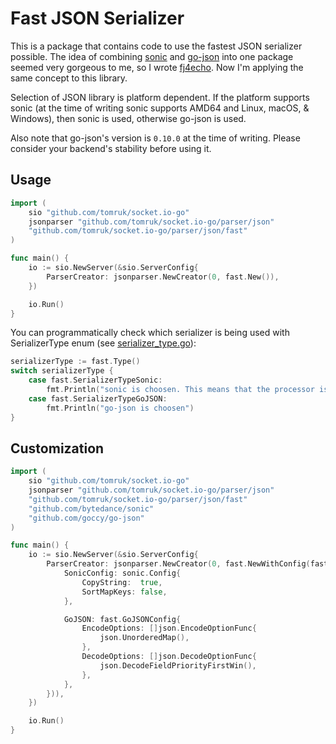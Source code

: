 # Fast JSON Serializer

This is a package that contains code to use the fastest JSON serializer possible. The idea of combining [sonic](https://github.com/bytedance/sonic) and [go-json](https://github.com/goccy/go-json) into one package seemed very gorgeous to me, so I wrote [fj4echo](https://github.com/tomruk/fj4echo). Now I'm applying the same concept to this library.

Selection of JSON library is platform dependent. If the platform supports sonic (at the time of writing sonic supports AMD64 and Linux, macOS, & Windows), then sonic is used, otherwise go-json is used.

Also note that go-json's version is `0.10.0` at the time of writing. Please consider your backend's stability before using it.

## Usage

```go
import (
    sio "github.com/tomruk/socket.io-go"
    jsonparser "github.com/tomruk/socket.io-go/parser/json"
    "github.com/tomruk/socket.io-go/parser/json/fast"
)

func main() {
    io := sio.NewServer(&sio.ServerConfig{
        ParserCreator: jsonparser.NewCreator(0, fast.New()),
    })

    io.Run()
}
```

You can programmatically check which serializer is being used with SerializerType enum (see [serializer_type.go](serializer_type.go)):

```go
serializerType := fast.Type()
switch serializerType {
    case fast.SerializerTypeSonic:
        fmt.Println("sonic is choosen. This means that the processor is amd64")
    case fast.SerializerTypeGoJSON:
        fmt.Println("go-json is choosen")
}

```

## Customization

```go
import (
    sio "github.com/tomruk/socket.io-go"
    jsonparser "github.com/tomruk/socket.io-go/parser/json"
    "github.com/tomruk/socket.io-go/parser/json/fast"
    "github.com/bytedance/sonic"
    "github.com/goccy/go-json"
)

func main() {
    io := sio.NewServer(&sio.ServerConfig{
        ParserCreator: jsonparser.NewCreator(0, fast.NewWithConfig(fast.Config{
            SonicConfig: sonic.Config{
                CopyString:  true,
                SortMapKeys: false,
            },

            GoJSON: fast.GoJSONConfig{
                EncodeOptions: []json.EncodeOptionFunc{
                    json.UnorderedMap(),
                },
                DecodeOptions: []json.DecodeOptionFunc{
                    json.DecodeFieldPriorityFirstWin(),
                },
            },
        })),
    })

    io.Run()
}
```
